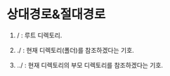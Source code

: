 # 상대경로&절대경로


1.  / : 루트 디렉토리. 

2.  ./ : 현재 디렉토리(폴더)를 참조하겠다는 기호.

3.  ../ :  현재 디렉토리의 부모 디렉토리를 참조하겠다는 기호.
